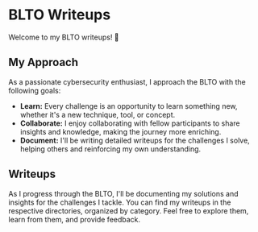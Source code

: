 # BLTO Writeups

Welcome to my BLTO writeups! 🎉

## My Approach

As a passionate cybersecurity enthusiast, I approach the BLTO with the following goals:

- **Learn:** Every challenge is an opportunity to learn something new, whether it's a new technique, tool, or concept.
- **Collaborate:** I enjoy collaborating with fellow participants to share insights and knowledge, making the journey more enriching.
- **Document:** I'll be writing detailed writeups for the challenges I solve, helping others and reinforcing my own understanding.

## Writeups

As I progress through the BLTO, I'll be documenting my solutions and insights for the challenges I tackle. You can find my writeups in the respective directories, organized by category. Feel free to explore them, learn from them, and provide feedback. 

